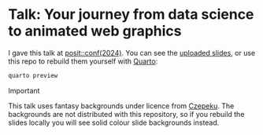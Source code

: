 # Talk: Your journey from data science to animated web graphics

I gave this talk at [posit::conf(2024)](https://posit.co/conference). You can see the [uploaded slides](https://positconf2024.talks.jamesgoldie.dev), or use this repo to rebuild them yourself with [Quarto](https://quarto.org):

```sh
quarto preview
```

> [!IMPORTANT]
> 
> This talk uses fantasy backgrounds under licence from [Czepeku](https://czepeku.com). The backgrounds are not distributed with this repository, so if you rebuild the slides locally you will see solid colour slide backgrounds instead.
